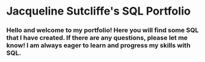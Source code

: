# Jacqueline Sutcliffe's SQL Portfolio 

### Hello and welcome to my portfolio! Here you will find some SQL that I have created. If there are any questions, please let me know! I am always eager to learn and progress my skills with SQL. 
